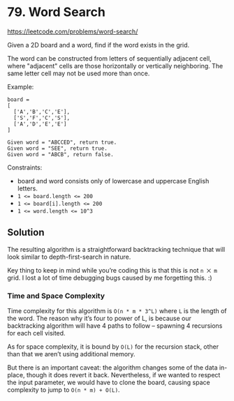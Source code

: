 # 79. Word Search

https://leetcode.com/problems/word-search/

Given a 2D board and a word, find if the word exists in the grid.

The word can be constructed from letters of sequentially adjacent cell, where "adjacent" cells are those horizontally or vertically neighboring. The same letter cell may not be used more than once.

Example:
```
board =
[
  ['A','B','C','E'],
  ['S','F','C','S'],
  ['A','D','E','E']
]

Given word = "ABCCED", return true.
Given word = "SEE", return true.
Given word = "ABCB", return false.
```

Constraints:
- board and word consists only of lowercase and uppercase English letters.
- `1 <= board.length <= 200`
- `1 <= board[i].length <= 200`
- `1 <= word.length <= 10^3`

## Solution

The resulting algorithm is a straightforward backtracking technique that will look similar to depth-first-search in nature.

Key thing to keep in mind while you’re coding this is that this is not `n ⨉ m` grid. I lost a lot of time debugging bugs caused by me forgetting this. :)

### Time and Space Complexity

Time complexity for this algorithm is `O(n * m * 3^L)` where `L` is the length of the word. The reason why it’s four to power of L, is because our backtracking algorithm will have 4 paths to follow – spawning 4 recursions for each cell visited.

As for space complexity, it is bound by `O(L)` for the recursion stack, other than that we aren’t using additional memory.

But there is an important caveat: the algorithm changes some of the data in-place, though it does revert it back. Nevertheless, if we wanted to respect the input parameter, we would have to clone the board, causing space complexity to jump to `O(n * m) + O(L)`.
